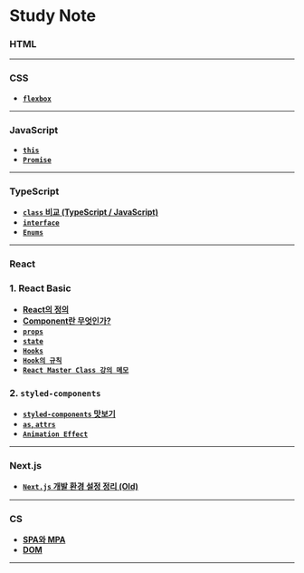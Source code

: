 # Study Note


### HTML
---
### CSS
- **[`flexbox`](/FrontEnd/CSS/flexbox.md)**
---
### JavaScript
- **[`this`](/FrontEnd/JavaScript/JS-this.md)**
- **[`Promise`](/FrontEnd/JavaScript/Sync%20and%20Async/Promise.md)**
---
### TypeScript
- **[`class` 비교 (TypeScript / JavaScript)](/FrontEnd/TypeScript/class_비교_TS-JS.md)**
- **[`interface`](/FrontEnd/TypeScript/interface.md)**
- **[`Enums`](/FrontEnd/TypeScript/Enums.md)**
---
### React

### 1. React Basic

- **[React의 정의](FrontEnd/React/React_basic/React의%20정의.md)**
- **[Component란 무엇인가?](Component.md)**
- **[`props`](/FrontEnd/React/React_props.md)**
- **[`state`](State.md)**
- **[`Hooks`](Hooks.md)**
- **[`Hook의 규칙`](Hook의%20규칙.md)**
- **[`React Master Class 강의 메모`](/FrontEnd/React/React_masterclass/GuideLine.md)**

### 2. `styled-components`
- **[`styled-components` 맛보기](/FrontEnd/React/React_masterclass/styled-components/Styled-Components.md)**
- **[`as`, `attrs`](/FrontEnd/React/React_masterclass/styled-components/as_and_Attrs.md)**
- **[`Animation Effect`](/FrontEnd/React/React_masterclass/styled-components/Animation_Effect.md)**

---

### Next.js
- **[`Next.js` 개발 환경 설정 정리 (Old)]()**

---

### CS
- **[SPA와 MPA](/FrontEnd/Web/SPA와%20MPA.md)**
- **[DOM](/FrontEnd/Web/DOM.md)**

---
